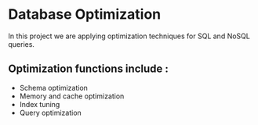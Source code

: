 # Database Optimization
In this project we are applying optimization techniques for SQL and NoSQL queries.

## Optimization functions include :
* Schema optimization
* Memory and cache optimization
* Index tuning
* Query optimization
